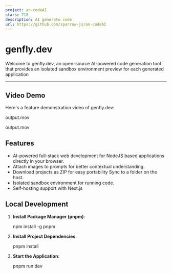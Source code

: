 ```yaml
---
project: an-codeAI
stars: 718
description: AI generate code
url: https://github.com/sparrow-js/an-codeAI
---
```


genfly.dev
==========

Welcome to genfly.dev, an open-source AI-powered code generation tool that provides an isolated sandbox environment preview for each generated application

* * *

Video Demo
----------

Here's a feature demonstration video of genfly.dev:

output.mov

output.mov

Features
--------

-   AI-powered full-stack web development for NodeJS based applications directly in your browser.
-   Attach images to prompts for better contextual understanding.
-   Download projects as ZIP for easy portability Sync to a folder on the host.
-   Isolated sandbox environment for running code.
-   Self-hosting support with Next.js

Local Development
-----------------

1.  **Install Package Manager (pnpm)**:
    
    npm install -g pnpm
    
2.  **Install Project Dependencies**:
    
    pnpm install
    
3.  **Start the Application**:
    
    pnpm run dev
